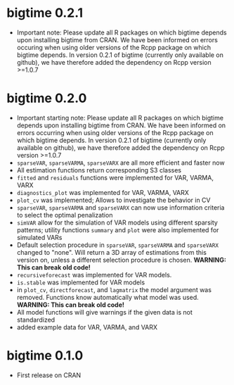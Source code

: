 # bigtime 0.2.1
* Important note: Please update all R packages on which bigtime depends upon installing bigtime from CRAN. We have been informed on errors occuring when using older versions of the Rcpp package on which bigtime depends. In version 0.2.1 of bigtime (currently only available on github), we have therefore added the dependency on Rcpp version >=1.0.7

# bigtime 0.2.0

* Important starting note: Please update all R packages on which bigtime depends upon installing bigtime from CRAN. We have been informed on errors occurring when using older versions of the Rcpp package on which bigtime depends. In version 0.2.1 of bigtime (currently only available on github), we have therefore added the dependency on Rcpp version >=1.0.7
* `sparseVAR`, `sparseVARMA`, `sparseVARX` are all more efficient and faster now
* All estimation functions return corresponding S3 classes
* `fitted` and `residuals` functions were implemented for VAR, VARMA, VARX 
* `diagnostics_plot` was implemented for VAR, VARMA, VARX
* `plot_cv` was implemented; Allows to investigate the behavior in CV 
* `sparseVAR`, `sparseVARMA` and `sparseVARX` can now use information criteria to select the optimal penalization
* `simVAR` allow for the simulation of VAR models using different sparsity patterns; utility functions `summary` and `plot` were also implemented for simulated VARs
* Default selection procedure in `sparseVAR`, `sparseVARMA` and `sparseVARX` changed to "none". Will return a 3D array of estimations from this version on, unless a different selection procedure is chosen. **WARNING: This can break old code!**
* `recursiveforecast` was implemented for VAR models. 
* `is.stable` was implemented for VAR models
* in `plot_cv`, `directforecast`, and `lagmatrix` the model argument was removed. Functions know  automatically what model was used. **WARNING: This can break old code!** 
* All model functions will give warnings if the given data is not standardized
* added example data for VAR, VARMA, and VARX

# bigtime 0.1.0

* First release on CRAN

